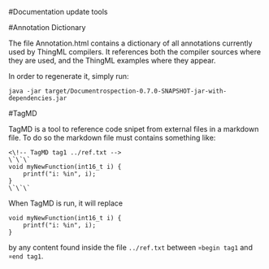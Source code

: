 #Documentation update tools

#Annotation Dictionary

The file Annotation.html contains a dictionary of all annotations currently used by ThingML compilers. It references both the compiler sources where they are used, and the ThingML examples where they appear.

In order to regenerate it, simply run:
```
java -jar target/Documentrospection-0.7.0-SNAPSHOT-jar-with-dependencies.jar
```

#TagMD

TagMD is a tool to reference code snipet from external files in a markdown file. To do so the markdown file must contains something like:
```
<\!-- TagMD tag1 ../ref.txt -->
\`\`\`
void myNewFunction(int16_t i) {
	printf("i: %in", i);
}
\`\`\`
```
When TagMD is run, it will replace
```
void myNewFunction(int16_t i) {
	printf("i: %in", i);
}
```

by any content found inside the file `../ref.txt` between `¤begin tag1` and `¤end tag1`.
